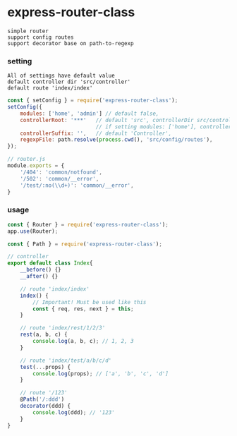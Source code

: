 # express-router-class

    simple router
    support config routes
    support decorator base on path-to-regexp

### setting

    All of settings have default value
    default controller dir 'src/controller'
    default route 'index/index'

```js
const { setConfig } = require('express-router-class');
setConfig({
    modules: ['home', 'admin'] // default false,
    controllerRoot: '***'   // default 'src', controllerDir src/controller
                            // if setting modules: ['home'], controllerDir will transform to ['src/home/controller']
    controllerSuffix: '',   // default 'Controller',
    regexpFile: path.resolve(process.cwd(), 'src/config/routes'),       // default null,
});
```
```js
// router.js
module.exports = {
    '/404': 'common/notfound',
    '/502': 'common/__error',
    '/test/:no(\\d+)': 'common/__error',
}
```

### usage
```js
const { Router } = require('express-router-class');
app.use(Router);
```

```js
const { Path } = require('express-router-class');

// controller
export default class Index{
    __before() {}
    __after() {}

    // route 'index/index'
    index() {
        // Important! Must be used like this
        const { req, res, next } = this;
    }

    // route 'index/rest/1/2/3'
    rest(a, b, c) {
        console.log(a, b, c); // 1, 2, 3
    }

    // route 'index/test/a/b/c/d'
    test(...props) {
        console.log(props); // ['a', 'b', 'c', 'd']
    }

    // route '/123'
    @Path('/:ddd')
    decorator(ddd) {
        console.log(ddd); // '123'
    }
}
```